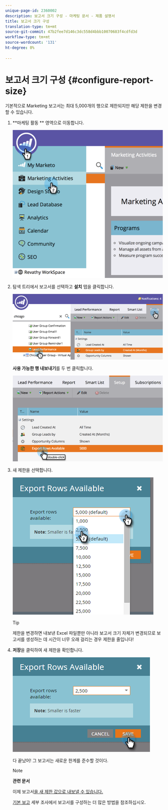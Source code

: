 ```yaml
---
unique-page-id: 2360002
description: 보고서 크기 구성 - 마케팅 문서 - 제품 설명서
title: 보고서 크기 구성
translation-type: tm+mt
source-git-commit: 47b2fee7d146c3dc558d4bbb10070683f4cdfd3d
workflow-type: tm+mt
source-wordcount: '131'
ht-degree: 0%

---
```



# 보고서 크기 구성 {#configure-report-size}

기본적으로 Marketing 보고서는 최대 5,000개의 행으로 제한되지만 해당 제한을 변경할 수 있습니다.

1. **마케팅 활동 ** 영역으로 이동합니다.

   ![](assets/image2014-9-16-10-3a53-3a57.png)

1. 탐색 트리에서 보고서를 선택하고 **설치** 탭을 클릭합니다.

   ![](assets/image2014-9-16-10-3a54-3a1.png)

   **사용 가능한 행 내보내기**&#x200B;를 두 번 클릭합니다.

   ![](assets/image2014-9-16-10-3a54-3a5.png)

1. 새 제한을 선택합니다.

   ![](assets/image2016-3-2-9-3a13-3a0.png)

   >[!TIP]
   >
   >제한을 변경하면 내보낸 Excel 파일뿐만 아니라 보고서 크기 자체가 변경되므로 보고서를 생성하는 데 시간이 너무 오래 걸리는 경우 제한을 줄입니다!

1. **저장**&#x200B;을 클릭하여 새 제한을 확인합니다.

   ![](assets/image2016-3-2-9-3a13-3a59.png)

   다 끝났어! 그 보고서는 새로운 한계를 준수할 것이다.

   >[!NOTE]
   >
   >**관련 문서**
   >
   >
   >이제 보고서[을 새 제한 값으로 내보낼 수 있습니다.](../../../../product-docs/reporting/basic-reporting/report-activity/export-a-report-to-excel.md)

   [기본 보고](http://docs.marketo.com/display/docs/basic+reporting) 세부 조사에서 보고서를 구성하는 더 많은 방법을 참조하십시오.

